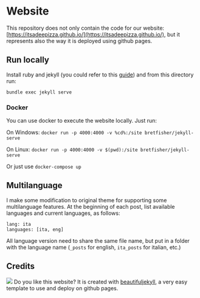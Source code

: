 # Website

This repository does not only contain the code for our website: [https://itsadeepizza.github.io/](https://itsadeepizza.github.io/), but it represents also the way it is deployed using github pages.


## Run locally

Install ruby and jekyll (you could refer to this [guide](https://docs.github.com/fr/pages/setting-up-a-github-pages-site-with-jekyll/testing-your-github-pages-site-locally-with-jekyll)) and from this directory run:

```bundle exec jekyll serve```

### Docker

You can use docker to execute the website locally. Just run:

On Windows:
```docker run -p 4000:4000 -v %cd%:/site bretfisher/jekyll-serve```

On Linux:
```docker run -p 4000:4000 -v $(pwd):/site bretfisher/jekyll-serve```

Or just use `docker-compose up`

## Multilanguage
I make some modification to original theme for supporting some multilanguage features.
At the beginning of each post, list available languages and current languages, as follows:

```
lang: ita
languages: [ita, eng]
```

All language version need to share the same file name, but put in a folder with the language name (`_posts` 
for english, `ita_posts` for italian, etc.)

## Credits
![](https://i.imgur.com/zNBkzj1.png)
Do you like this website? It is created with [beautifuljekyll](https://beautifuljekyll.com), a very easy template to use and deploy on github pages.
